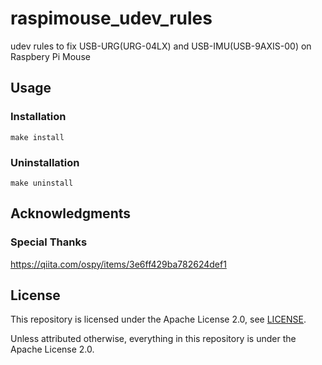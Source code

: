 # raspimouse_udev_rules

udev rules to fix USB-URG(URG-04LX) and USB-IMU(USB-9AXIS-00) on Raspbery Pi Mouse

## Usage

### Installation

```
make install
```

### Uninstallation

```
make uninstall
```

## Acknowledgments

### Special Thanks

https://qiita.com/ospy/items/3e6ff429ba782624def1

## License

This repository is licensed under the Apache License 2.0, see [LICENSE](./LICENSE).

Unless attributed otherwise, everything in this repository is under the Apache License 2.0.
